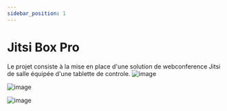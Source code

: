 ```yaml
---
sidebar_position: 1
---
```


# Jitsi Box Pro

Le projet consiste à la mise en place d'une solution de webconference Jitsi de salle équipée d'une tablette de controle.
![image](https://user-images.githubusercontent.com/30130845/184886422-d0226f2c-18ba-4953-95b8-b7396f292208.png)

   ![image](https://user-images.githubusercontent.com/30130845/184887302-7de9bb40-f7d7-4696-8096-61b3f3166f36.png)
   
   ![image](https://user-images.githubusercontent.com/30130845/185071510-6eff164a-7319-4f73-ad77-3a47f3d4197a.png)
